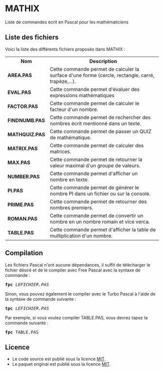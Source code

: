 # MATHIX
Liste de commandes écrit en Pascal pour les mathématiciens

<h2>Liste des fichiers</h2>

Voici la liste des différents fichiers proposés dans MATHIX :

<table>
	<tr>
		<th>Nom</th>
		<th>Description</th>	
	</tr>
	<tr>
		<td><b>AREA.PAS</b></td>
		<td>Cette commande permet de calculer la surface d'une forme (cercle, rectangle, carré, trapèze,...).</td>
	</tr>
	<tr>
			<td><b>EVAL.PAS</b></td>
			<td>Cette commande permet d'évaluer des expressions mathématiques</td>
		</tr>
	<tr>
		<td><b>FACTOR.PAS</b></td>
		<td>Cette commande permet de calculer le facteur d'un nombre.</td>
	</tr>
	<tr>
		<td><b>FINDNUMB.PAS</b></td>
		<td>Cette commande permet de rechercher des nombres écrit mentionné dans un texte.</td>
	</tr>
	 <tr>
               <td><b>MATHQUIZ.PAS</b></td>
               <td>Cette commande permet de passer un QUIZ de mathématique.</td>
      </tr>  	
	<tr>
		<td><b>MATRIX.PAS</b></td>
		<td>Cette commande permet de calculer des matrices.</td>
	</tr>
	<tr>
		<td><b>MAX.PAS</b></td>
		<td>Cette commande permet de retourner la valeur maximal d'un groupe de valeurs.</td>
	</tr>
       <tr>
		<td><b>NUMBER.PAS</b></td>
		<td>Cette commande permet d'afficher un nombre en texte.</td>
	</tr>
        <tr>
		<td><b>PI.PAS</b></td>
		<td>Cette commande permet de générer le nombre PI dans un fichier ou sur la console.</td>
	</tr>	
	<tr>
		<td><b>PRIME.PAS</b></td> 
		<td>Cette commande permet de retourner des nombres premiers.</td>
	</tr>
	<tr>
      		<td><b>ROMAN.PAS</b></td>
      		<td>Cette commande permet de convertir un nombre en un nombre romain et vice verca.</td>
  	</tr> 
	<tr>
		<td><b>TABLE.PAS</b></td>
		<td>Cette commande permet d'afficher la table de multiplication d'un nombre.</td>
	</tr>
</table>

<h2>Compilation</h2>
	
Les fichiers Pascal n'ont aucune dépendances, il suffit de télécharger le fichier désiré et de le compiler avec Free Pascal avec la syntaxe de commande  :

<pre><b>fpc</b> <i>LEFICHIER.PAS</i></pre>
	
Sinon, vous pouvez également le compiler avec le Turbo Pascal à l'aide de la syntaxe de commande suivante :	

<pre><b>tpc</b> <i>LEFICHIER.PAS</i></pre>
	
Par exemple, si vous voulez compiler TABLE.PAS, vous devrez tapez la commande suivante :

<pre><b>fpc</b> TABLE.PAS</pre>

<h2>Licence</h2>
<ul>
 <li>Le code source est publié sous la licence <a href="https://github.com/gladir/MATHIX/blob/main/LICENSE">MIT</a>.</li>
 <li>Le paquet original est publié sous la licence <a href="https://github.com/gladir/MATHIX/blob/main/LICENSE">MIT</a>.</li>
</ul>
